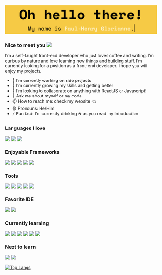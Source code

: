 ![A Front End Developer](/img/banner.png)

### Nice to meet you <img src="https://media.giphy.com/media/hvRJCLFzcasrR4ia7z/giphy.gif" width="25px"></a>

I’m a self-taught front-end developer who just loves coffee and writing. I’m curious by nature and love learning new things and building stuff. I’m currently looking for a position as a front-end developer. I hope you will enjoy my projects. 

- 🔭 I’m currently working on side projects
- 🌱 I’m currently growing my skills and getting better
- 👯 I’m looking to collaborate on anything with ReactJS or Javascript!
- 💬 Ask me about myself or my code
- 📫 How to reach me: check my website 👈
- 😄 Pronouns: He/Him
- ⚡ Fun fact: I’m currently drinking ☕️ as you read my introduction

### Languages I love
[<img src="https://img.shields.io/badge/HTML5-E34F26?style=for-the-badge&logo=html5&logoColor=white"/>]() 
[<img src="https://img.shields.io/badge/CSS3-1572B6?style=for-the-badge&logo=css3&logoColor=white"/>]() 
[<img src="https://img.shields.io/badge/JavaScript-F7DF1E?style=for-the-badge&logo=javascript&logoColor=black"/>]() 

### Enjoyable Frameworks
[<img src="https://img.shields.io/badge/React-20232A?style=for-the-badge&logo=react&logoColor=61DAFB"/>]() 
[<img src="https://img.shields.io/badge/React_Router-CA4245?style=for-the-badge&logo=react-router&logoColor=white"/>]() 
[<img src="https://img.shields.io/badge/styled--components-DB7093?style=for-the-badge&logo=styled-components&logoColor=white"/>]() 
[<img src="https://img.shields.io/badge/Material--UI-0081CB?style=for-the-badge&logo=material-ui&logoColor=white"/>]() 
[<img src="https://img.shields.io/badge/Bootstrap-563D7C?style=for-the-badge&logo=bootstrap&logoColor=white"/>]() 

### Tools
[<img src="https://img.shields.io/badge/GitHub-100000?style=for-the-badge&logo=github&logoColor=white"/>]() 
[<img src="https://img.shields.io/badge/Git-F05032?style=for-the-badge&logo=git&logoColor=white"/>]() 
[<img src="https://img.shields.io/badge/Figma-F24E1E?style=for-the-badge&logo=figma&logoColor=white"/>]() 
[<img src="https://img.shields.io/badge/Google%20Sheets-34A853?style=for-the-badge&logo=google-sheets&logoColor=white"/>]() 
[<img src="https://img.shields.io/badge/Notion-000000?style=for-the-badge&logo=notion&logoColor=white"/>]() 

### Favorite IDE
[<img src="https://img.shields.io/badge/Visual_Studio_Code-0078D4?style=for-the-badge&logo=visual%20studio%20code&logoColor=white"/>]() 
[<img src="https://img.shields.io/badge/Codepen-000000?style=for-the-badge&logo=codepen&logoColor=white"/>]() 

### Currently learning
[<img src="https://img.shields.io/badge/Sass-CC6699?style=for-the-badge&logo=sass&logoColor=white"/>]() 
[<img src="https://img.shields.io/badge/React_Native-20232A?style=for-the-badge&logo=react&logoColor=61DAFB"/>]() 
[<img src="https://img.shields.io/badge/TypeScript-007ACC?style=for-the-badge&logo=typescript&logoColor=white"/>]() 
[<img src="https://img.shields.io/badge/GraphQl-E10098?style=for-the-badge&logo=graphql&logoColor=white"/>]()
[<img src="https://img.shields.io/badge/Amazon_AWS-232F3E?style=for-the-badge&logo=amazon-aws&logoColor=white"/>]()
[<img src="https://img.shields.io/badge/Ruby-CC342D?style=for-the-badge&logo=ruby&logoColor=white"/>]()

### Next to learn
[<img src="https://img.shields.io/badge/Tailwind_CSS-38B2AC?style=for-the-badge&logo=tailwind-css&logoColor=white"/>]() 
[<img src="https://img.shields.io/badge/Redux-593D88?style=for-the-badge&logo=redux&logoColor=white"/>]() 

[![Top Langs](https://github-readme-stats.vercel.app/api/top-langs/?username=pololikescoffee&layout=compact)](https://github.com/anuraghazra/github-readme-stats)

<!--
**PoloLikesCoffee/pololikescoffee** is a ✨ _special_ ✨ repository because its `README.md` (this file) appears on your GitHub profile.

Here are some ideas to get you started:

- 🔭 I’m currently working on ...
- 🌱 I’m currently learning ...
- 👯 I’m looking to collaborate on ...
- 🤔 I’m looking for help with ...
- 💬 Ask me about ...
- 📫 How to reach me: ...
- 😄 Pronouns: ...
- ⚡ Fun fact: ...
-->
